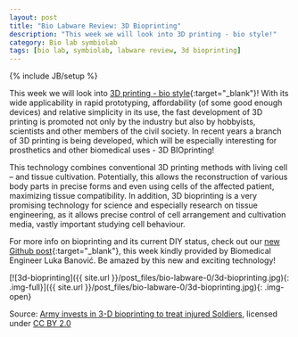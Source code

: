 ```yaml
---
layout: post
title: "Bio Labware Review: 3D Bioprinting"
description: "This week we will look into 3D printing - bio style!"
category: Bio lab symbiolab
tags: [bio lab, symbiolab, labware review, 3d bioprinting]
---
```

{% include JB/setup %}


This week we will look into [3D printing - bio style](https://github.com/symbiolab/bio-labware/blob/master/090_3d_bioprint.md){:target="_blank"}! With its wide applicability in rapid prototyping, affordability (of some good enough devices) and relative simplicity in its use, the fast development of 3D printing is promoted not only by the industry but also by hobbyists, scientists and other members of the civil society. In recent years a branch of 3D printing is being developed, which will be especially interesting for prosthetics and other biomedical uses - 3D BIOprinting!

This technology combines conventional 3D printing methods with living cell – and tissue cultivation. Potentially, this allows the reconstruction of various body parts in precise forms and even using cells of the affected patient, maximizing tissue compatibility. In addition, 3D bioprinting is a very promising technology for science and especially research on tissue engineering, as it allows precise control of cell arrangement and cultivation media, vastly important studying cell behaviour.

For more info on bioprinting and its current DIY status, check out our [new Github post](https://github.com/symbiolab/bio-labware/blob/master/090_3d_bioprint.md){:target="_blank"}, this week kindly provided by Biomedical Engineer Luka Banović. Be amazed by this new and exciting technology!

[![3d-bioprinting]({{ site.url }}/post_files/bio-labware-0/3d-bioprinting.jpg){: .img-full}]({{ site.url }}/post_files/bio-labware-0/3d-bioprinting.jpg){: .img-open}
<div class="row quiet">
<div class="col-xs-12">
Source: <a href="https://www.flickr.com/photos/armymedicine/14441713519" target="_blank">Army invests in 3-D bioprinting to treat injured Soldiers</a>, licensed under <a href="https://creativecommons.org/licenses/by/2.0/" target="_blank">CC BY 2.0</a> 
</div>
</div>

